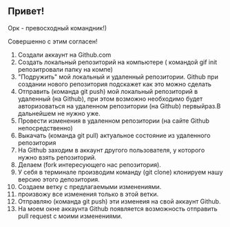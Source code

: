 ## Привет!

Орк - превосходный командник!)

Совершенно с этим согласен!

1. Создали аккаунт на Github.com
2. Создать локальный репозиторий на компьютере ( командой gif init репозитровали папку на компе)
3. "Подружить" мой локальный и удаленный репозитории. Github при создании нового репозитория подскажет как это можно сделать
4. Отправить (команда git push) мой локальный репозиторий в удаленный (на Github), при этом возможно необходимо будет авторизоваться на удаленном репозитории (на Github) первыйраз.В дальнейшем не нужно уже.
5. Провести изменения в удаленном репозитории (на сайте Github непосредственно)
6. Выкачать (команда git pull) актуальное состояние из удаленного репозитория
7. На Github заходим в аккаунт другого пользователя, у которого нужно взять репозиторий.
8. Делаем (fork интересующего нас репозитория).
9. У себя в терминале производим команду (git clone) клонируем нашу версию этого депозитория.
10. Создаем ветку с предлагаемыми изменениями.
11. произвожу все изменения только в этой ветки.
12. Отправляю (команда git push) эти изменеия на свой аккаунт Github.
13. На моем окне аккаунта Github появляется возможность отправить pull request с моими изменениями.